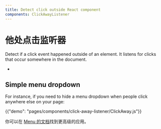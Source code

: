 ```yaml
---
title: Detect click outside React component
components: ClickAwayListener
---
```


# 他处点击监听器

<p class="description">Detect if a click event happened outside of an element. It listens for clicks that occur somewhere in the document.</p>

- 

## Simple menu dropdown

For instance, if you need to hide a menu dropdown when people click anywhere else on your page:

{{"demo": "pages/components/click-away-listener/ClickAway.js"}}

你可以在 [Menu 的文档](/components/menus/#menulist-composition)找到更高级的应用。